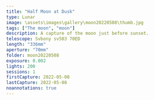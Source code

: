 ```yaml
---
title: "Half Moon at Dusk"
type: Lunar
image: \assets\images\gallery\moon20220508\thumb.jpg
tags: ["The moon", "moon"]
description: A capture of the moon just before sunset.
telescope: Svbony sv503 70ED
length: "336mm"
aperture: "70mm"
folder: moon20220508
exposure: 0.002
lights: 200
sessions: 1
firstCapture: 2022-05-08
lastCapture: 2022-05-08
noannotations: true
---
```

